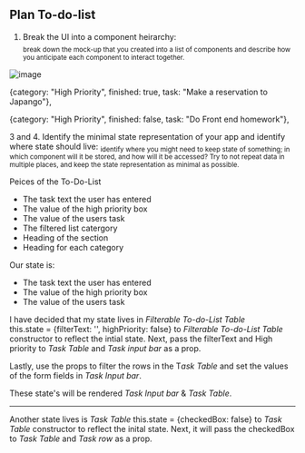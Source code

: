 ## Plan To-do-list ##


1. Break the UI into a component heirarchy:  
<sub> break down the mock-up that you created into a list of components and describe how you anticipate each component to interact together. </sub>


![image](https://user-images.githubusercontent.com/91300625/202065146-4a0768c6-9fdb-4ca1-b699-844f0e42f12d.png)

 {category: "High Priority", finished: true, task: "Make a reservation to Japango"},
 
 {category: "High Priority", finished: false, task: "Do Front end homework"},



3 and 4. Identify the minimal state representation of your app and identify where state should live:
<sub>identify where you might need to keep state of something; in which component will it be stored, and how will it be accessed? Try to not repeat data in multiple places, and keep the state representation as minimal as possible. </sub>


Peices of the To-Do-List

  - The task text the user has entered
  - The value of the high priority box
  - The value of the users task
  - The filtered list catergory 
  - Heading of the section
  - Heading for each category


Our state is:

 - The task text the user has entered
 - The value of the high priority box
 - The value of the users task


I have decided that my state lives in *Filterable To-do-List Table*  
this.state = {filterText: '', highPriority: false} to *Filterable To-do-List Table* constructor to reflect the intial state. 
Next, pass the filterText and High priority to *Task Table* and *Task input bar* as a prop.


Lastly, use the props to filter the rows in the T*ask Table* and set the values of the form fields in *Task Input bar*.

These state's will be rendered *Task Input bar* & *Task Table*.

----- 
Another state lives is *Task Table*
this.state = {checkedBox: false} to *Task Table* constructor to reflect the inital state.
Next, it will pass the checkedBox to *Task Table* and *Task row* as a prop.



